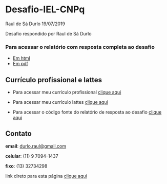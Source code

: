 Desafio-IEL-CNPq
================
Raul de Sá Durlo
19/07/2019

Desafio respondido por Raul de Sá Durlo

### **Para acessar o relatório com resposta completa ao desafio**

  - [Em
    html](https://rdurl0.github.io/Desafio-IEL-CNPq/docs/desafio.html)
  - [Em
    pdf](https://rdurl0.github.io/Desafio-IEL-CNPq/docs/desafio_pdf.pdf)

## Currículo profissional e lattes

  - Para acessar meu currículo profissional [clique
    aqui](https://github.com/rdurl0/Desafio-IEL-CNPq/blob/master/data/CV_Raul.pdf)

  - Para acessar meu currículo lattes [clique
    aqui](http://lattes.cnpq.br/8549263887619790)

  - Para acessar o código fonte do relatório de resposta ao desafio
    [clique
    aqui](https://github.com/rdurl0/Desafio-IEL-CNPq/blob/master/docs/desafio.Rmd)

## Contato

**email**: <durlo.raul@gmail.com>

**celular**: (11) 9 7094-1437

**fixo**: (13) 32734298

link direto para esta página [clique
aqui](https://rdurl0.github.io/Desafio-IEL-CNPq/)
